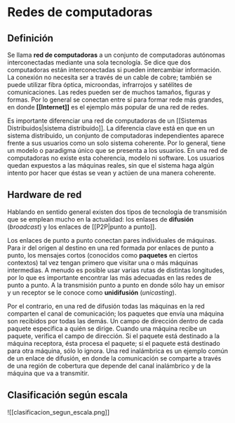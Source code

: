 # Redes de computadoras
## Definición
Se llama **red de computadoras** a un conjunto de computadoras autónomas interconectadas mediante una sola tecnología. Se dice que dos computadoras están interconectadas si pueden intercambiar información. La conexión no necesita ser a través de un cable de cobre; también se puede utilizar fibra óptica, microondas, infrarrojos y satélites de comunicaciones. Las redes pueden ser de muchos tamaños, figuras y formas. Por lo general se conectan entre sí para formar rede más grandes, en donde **[[Internet]]** es el ejemplo más popular de una red de redes.

Es importante diferenciar una red de computadoras de un [[Sistemas Distribuidos|sistema distribuido]]. La diferencia clave está en que en un sistema distribuido, un conjunto de computadoras independientes aparece frente a sus usuarios como un solo sistema coherente. Por lo general, tiene un modelo o paradigma único que se presenta a los usuarios. En una red de computadoras no existe esta coherencia, modelo ni software. Los usuarios quedan expuestos a las máquinas reales, sin que el sistema haga algún intento por hacer que éstas se vean y actúen de una manera coherente.

## Hardware de red
Hablando en sentido general existen dos tipos de tecnología de transmisión que se emplean mucho en la actualidad: los enlases de **difusión** (*broadcast*) y los enlaces de [[P2P|punto a punto]].

Los enlaces de punto a punto conectan pares individuales de máquinas. Para ir del origen al destino en una red formada por enlaces de punto a punto, los mensajes cortos (conocidos como **paquetes** en ciertos contextos) tal vez tengan primero que visitar una o más máquinas intermedias. A menudo es posible usar varias rutas de distintas longitudes, por lo que es importante encontrar las más adecuadas en las redes de punto a punto. A la transmisión punto a punto en donde sólo hay un emisor y un receptor se le conoce como **unidifusión** (*unicasting*).

Por el contrario, en una red de difusión todas las máquinas en la red comparten el canal de comunicación; los paquetes que envía una máquina son recibidos por todas las demás. Un campo de dirección dentro de cada paquete especifica a quién se dirige. Cuando una máquina recibe un paquete, verifica el campo de dirección. Si el paquete está destinado a la máquina receptora, ésta procesa el paquete; si el paquete está destinado para otra máquina, sólo lo ignora. Una red inalámbrica es un ejemplo común de un enlace de difusión, en donde la comunicación se comparte a través de una región de cobertura que depende del canal inalámbrico y de la máquina que va a transmitir.

## Clasificación según escala
![[clasificacion_segun_escala.png]]